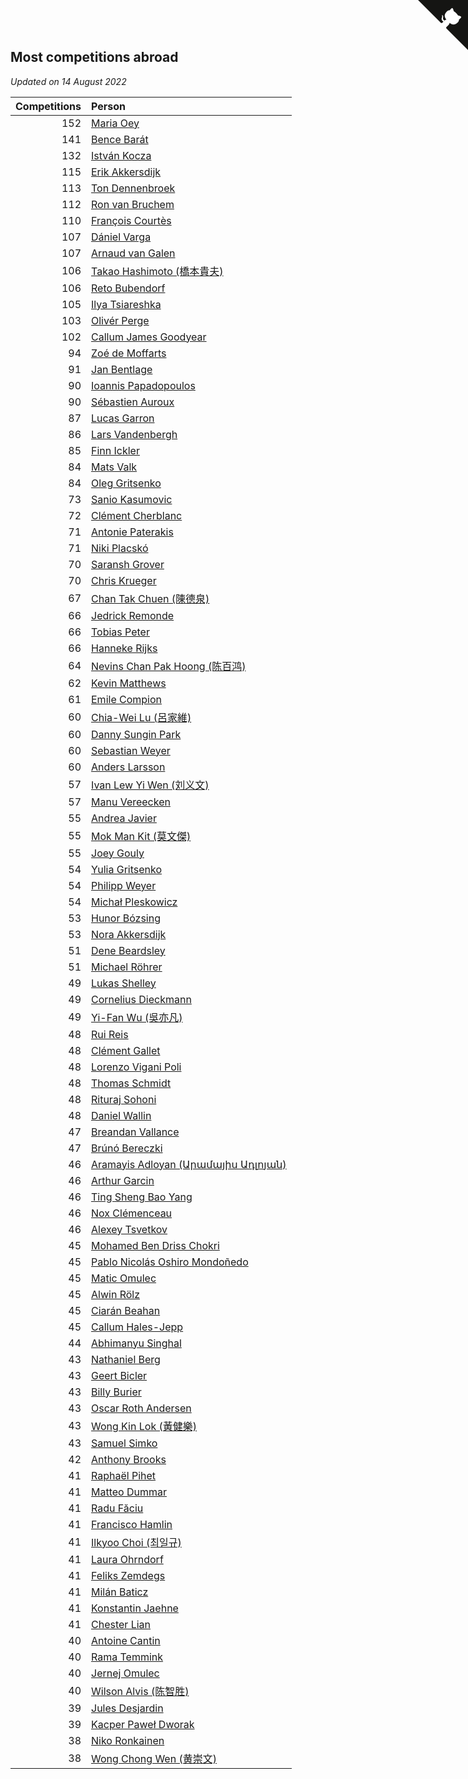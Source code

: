 ## Most competitions abroad

*Updated on 14 August 2022*

| Competitions | Person |
| ---: | :--- |
| 152 | [Maria Oey](https://www.worldcubeassociation.org/persons/2007OEYM01) |
| 141 | [Bence Barát](https://www.worldcubeassociation.org/persons/2008BARA01) |
| 132 | [István Kocza](https://www.worldcubeassociation.org/persons/2005KOCZ01) |
| 115 | [Erik Akkersdijk](https://www.worldcubeassociation.org/persons/2005AKKE01) |
| 113 | [Ton Dennenbroek](https://www.worldcubeassociation.org/persons/2003DENN01) |
| 112 | [Ron van Bruchem](https://www.worldcubeassociation.org/persons/2003BRUC01) |
| 110 | [François Courtès](https://www.worldcubeassociation.org/persons/2008COUR01) |
| 107 | [Dániel Varga](https://www.worldcubeassociation.org/persons/2008VARG01) |
| 107 | [Arnaud van Galen](https://www.worldcubeassociation.org/persons/2006GALE01) |
| 106 | [Takao Hashimoto (橋本貴夫)](https://www.worldcubeassociation.org/persons/2007HASH01) |
| 106 | [Reto Bubendorf](https://www.worldcubeassociation.org/persons/2012BUBE01) |
| 105 | [Ilya Tsiareshka](https://www.worldcubeassociation.org/persons/2012TERE01) |
| 103 | [Olivér Perge](https://www.worldcubeassociation.org/persons/2007PERG01) |
| 102 | [Callum James Goodyear](https://www.worldcubeassociation.org/persons/2012GOOD02) |
| 94 | [Zoé de Moffarts](https://www.worldcubeassociation.org/persons/2010MOFF02) |
| 91 | [Jan Bentlage](https://www.worldcubeassociation.org/persons/2010BENT01) |
| 90 | [Ioannis Papadopoulos](https://www.worldcubeassociation.org/persons/2013PAPA01) |
| 90 | [Sébastien Auroux](https://www.worldcubeassociation.org/persons/2008AURO01) |
| 87 | [Lucas Garron](https://www.worldcubeassociation.org/persons/2006GARR01) |
| 86 | [Lars Vandenbergh](https://www.worldcubeassociation.org/persons/2003VAND01) |
| 85 | [Finn Ickler](https://www.worldcubeassociation.org/persons/2012ICKL01) |
| 84 | [Mats Valk](https://www.worldcubeassociation.org/persons/2007VALK01) |
| 84 | [Oleg Gritsenko](https://www.worldcubeassociation.org/persons/2011GRIT01) |
| 73 | [Sanio Kasumovic](https://www.worldcubeassociation.org/persons/2009KASU01) |
| 72 | [Clément Cherblanc](https://www.worldcubeassociation.org/persons/2014CHER05) |
| 71 | [Antonie Paterakis](https://www.worldcubeassociation.org/persons/2012PATE01) |
| 71 | [Niki Placskó](https://www.worldcubeassociation.org/persons/2008PLAC01) |
| 70 | [Saransh Grover](https://www.worldcubeassociation.org/persons/2014GROV01) |
| 70 | [Chris Krueger](https://www.worldcubeassociation.org/persons/2006KRUE01) |
| 67 | [Chan Tak Chuen (陳德泉)](https://www.worldcubeassociation.org/persons/2007CHUE01) |
| 66 | [Jedrick Remonde](https://www.worldcubeassociation.org/persons/2008REMO01) |
| 66 | [Tobias Peter](https://www.worldcubeassociation.org/persons/2014PETE03) |
| 66 | [Hanneke Rijks](https://www.worldcubeassociation.org/persons/2008RIJK01) |
| 64 | [Nevins Chan Pak Hoong (陈百鸿)](https://www.worldcubeassociation.org/persons/2010CHAN20) |
| 62 | [Kevin Matthews](https://www.worldcubeassociation.org/persons/2010MATT02) |
| 61 | [Emile Compion](https://www.worldcubeassociation.org/persons/2007COMP01) |
| 60 | [Chia-Wei Lu (呂家維)](https://www.worldcubeassociation.org/persons/2007LUCH01) |
| 60 | [Danny Sungin Park](https://www.worldcubeassociation.org/persons/2015PARK13) |
| 60 | [Sebastian Weyer](https://www.worldcubeassociation.org/persons/2010WEYE02) |
| 60 | [Anders Larsson](https://www.worldcubeassociation.org/persons/2003LARS01) |
| 57 | [Ivan Lew Yi Wen (刘义文)](https://www.worldcubeassociation.org/persons/2012WENI01) |
| 57 | [Manu Vereecken](https://www.worldcubeassociation.org/persons/2010VERE01) |
| 55 | [Andrea Javier](https://www.worldcubeassociation.org/persons/2010JAVI01) |
| 55 | [Mok Man Kit (莫文傑)](https://www.worldcubeassociation.org/persons/2009KITM01) |
| 55 | [Joey Gouly](https://www.worldcubeassociation.org/persons/2007GOUL01) |
| 54 | [Yulia Gritsenko](https://www.worldcubeassociation.org/persons/2012SIDO01) |
| 54 | [Philipp Weyer](https://www.worldcubeassociation.org/persons/2010WEYE01) |
| 54 | [Michał Pleskowicz](https://www.worldcubeassociation.org/persons/2009PLES01) |
| 53 | [Hunor Bózsing](https://www.worldcubeassociation.org/persons/2009BOZS01) |
| 53 | [Nora Akkersdijk](https://www.worldcubeassociation.org/persons/2009CHRI03) |
| 51 | [Dene Beardsley](https://www.worldcubeassociation.org/persons/2009BEAR01) |
| 51 | [Michael Röhrer](https://www.worldcubeassociation.org/persons/2009ROHR01) |
| 49 | [Lukas Shelley](https://www.worldcubeassociation.org/persons/2016SHEL03) |
| 49 | [Cornelius Dieckmann](https://www.worldcubeassociation.org/persons/2009DIEC01) |
| 49 | [Yi-Fan Wu (吳亦凡)](https://www.worldcubeassociation.org/persons/2010WUIF01) |
| 48 | [Rui Reis](https://www.worldcubeassociation.org/persons/2015REIS02) |
| 48 | [Clément Gallet](https://www.worldcubeassociation.org/persons/2004GALL02) |
| 48 | [Lorenzo Vigani Poli](https://www.worldcubeassociation.org/persons/2007POLI01) |
| 48 | [Thomas Schmidt](https://www.worldcubeassociation.org/persons/2013SCHM02) |
| 48 | [Rituraj Sohoni](https://www.worldcubeassociation.org/persons/2012SOHO01) |
| 48 | [Daniel Wallin](https://www.worldcubeassociation.org/persons/2013WALL03) |
| 47 | [Breandan Vallance](https://www.worldcubeassociation.org/persons/2007VALL01) |
| 47 | [Brúnó Bereczki](https://www.worldcubeassociation.org/persons/2008BERE01) |
| 46 | [Aramayis Adloyan (Արամայիս Ադլոյան)](https://www.worldcubeassociation.org/persons/2012ADLO01) |
| 46 | [Arthur Garcin](https://www.worldcubeassociation.org/persons/2014GARC27) |
| 46 | [Ting Sheng Bao Yang](https://www.worldcubeassociation.org/persons/2008BAOY01) |
| 46 | [Nox Clémenceau](https://www.worldcubeassociation.org/persons/2015CLEM03) |
| 46 | [Alexey Tsvetkov](https://www.worldcubeassociation.org/persons/2017TSVE02) |
| 45 | [Mohamed Ben Driss Chokri](https://www.worldcubeassociation.org/persons/2015CHOK01) |
| 45 | [Pablo Nicolás Oshiro Mondoñedo](https://www.worldcubeassociation.org/persons/2010MOND01) |
| 45 | [Matic Omulec](https://www.worldcubeassociation.org/persons/2010OMUL02) |
| 45 | [Alwin Rölz](https://www.worldcubeassociation.org/persons/2016ROLZ01) |
| 45 | [Ciarán Beahan](https://www.worldcubeassociation.org/persons/2012BEAH01) |
| 45 | [Callum Hales-Jepp](https://www.worldcubeassociation.org/persons/2012HALE01) |
| 44 | [Abhimanyu Singhal](https://www.worldcubeassociation.org/persons/2013SING12) |
| 43 | [Nathaniel Berg](https://www.worldcubeassociation.org/persons/2012BERG04) |
| 43 | [Geert Bicler](https://www.worldcubeassociation.org/persons/2010BICL01) |
| 43 | [Billy Burier](https://www.worldcubeassociation.org/persons/2014BURI01) |
| 43 | [Oscar Roth Andersen](https://www.worldcubeassociation.org/persons/2008ANDE02) |
| 43 | [Wong Kin Lok (黃健樂)](https://www.worldcubeassociation.org/persons/2014LOKW01) |
| 43 | [Samuel Simko](https://www.worldcubeassociation.org/persons/2016SIMK01) |
| 42 | [Anthony Brooks](https://www.worldcubeassociation.org/persons/2008SEAR01) |
| 41 | [Raphaël Pihet](https://www.worldcubeassociation.org/persons/2011PIHE01) |
| 41 | [Matteo Dummar](https://www.worldcubeassociation.org/persons/2017DUMM01) |
| 41 | [Radu Făciu](https://www.worldcubeassociation.org/persons/2009FACI01) |
| 41 | [Francisco Hamlin](https://www.worldcubeassociation.org/persons/2012HAML01) |
| 41 | [Ilkyoo Choi (최일규)](https://www.worldcubeassociation.org/persons/2008CHOI04) |
| 41 | [Laura Ohrndorf](https://www.worldcubeassociation.org/persons/2009OHRN01) |
| 41 | [Feliks Zemdegs](https://www.worldcubeassociation.org/persons/2009ZEMD01) |
| 41 | [Milán Baticz](https://www.worldcubeassociation.org/persons/2005BATI01) |
| 41 | [Konstantin Jaehne](https://www.worldcubeassociation.org/persons/2015JAEH01) |
| 41 | [Chester Lian](https://www.worldcubeassociation.org/persons/2009LIAN03) |
| 40 | [Antoine Cantin](https://www.worldcubeassociation.org/persons/2010CANT02) |
| 40 | [Rama Temmink](https://www.worldcubeassociation.org/persons/2006TEMM01) |
| 40 | [Jernej Omulec](https://www.worldcubeassociation.org/persons/2010OMUL01) |
| 40 | [Wilson Alvis (陈智胜)](https://www.worldcubeassociation.org/persons/2011ALVI01) |
| 39 | [Jules Desjardin](https://www.worldcubeassociation.org/persons/2010DESJ01) |
| 39 | [Kacper Paweł Dworak](https://www.worldcubeassociation.org/persons/2020DWOR01) |
| 38 | [Niko Ronkainen](https://www.worldcubeassociation.org/persons/2010RONK01) |
| 38 | [Wong Chong Wen (黄崇文)](https://www.worldcubeassociation.org/persons/2014WENW01) |


<a href="https://github.com/jonatanklosko/wca_statistics" class="github-corner" aria-label="View source on Github"><svg width="80" height="80" viewBox="0 0 250 250" style="fill:#151513; color:#fff; position: absolute; top: 0; border: 0; right: 0;" aria-hidden="true"><path d="M0,0 L115,115 L130,115 L142,142 L250,250 L250,0 Z"></path><path d="M128.3,109.0 C113.8,99.7 119.0,89.6 119.0,89.6 C122.0,82.7 120.5,78.6 120.5,78.6 C119.2,72.0 123.4,76.3 123.4,76.3 C127.3,80.9 125.5,87.3 125.5,87.3 C122.9,97.6 130.6,101.9 134.4,103.2" fill="currentColor" style="transform-origin: 130px 106px;" class="octo-arm"></path><path d="M115.0,115.0 C114.9,115.1 118.7,116.5 119.8,115.4 L133.7,101.6 C136.9,99.2 139.9,98.4 142.2,98.6 C133.8,88.0 127.5,74.4 143.8,58.0 C148.5,53.4 154.0,51.2 159.7,51.0 C160.3,49.4 163.2,43.6 171.4,40.1 C171.4,40.1 176.1,42.5 178.8,56.2 C183.1,58.6 187.2,61.8 190.9,65.4 C194.5,69.0 197.7,73.2 200.1,77.6 C213.8,80.2 216.3,84.9 216.3,84.9 C212.7,93.1 206.9,96.0 205.4,96.6 C205.1,102.4 203.0,107.8 198.3,112.5 C181.9,128.9 168.3,122.5 157.7,114.1 C157.9,116.9 156.7,120.9 152.7,124.9 L141.0,136.5 C139.8,137.7 141.6,141.9 141.8,141.8 Z" fill="currentColor" class="octo-body"></path></svg></a><style>.github-corner:hover .octo-arm{animation:octocat-wave 560ms ease-in-out}@keyframes octocat-wave{0%,100%{transform:rotate(0)}20%,60%{transform:rotate(-25deg)}40%,80%{transform:rotate(10deg)}}@media (max-width:500px){.github-corner:hover .octo-arm{animation:none}.github-corner .octo-arm{animation:octocat-wave 560ms ease-in-out}}</style>
